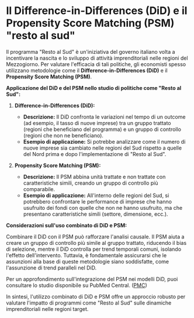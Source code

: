 # Il Difference-in-Differences (DiD) e il Propensity Score Matching (PSM) "resto al sud"

Il programma "Resto al Sud" è un'iniziativa del governo italiano volta a incentivare la nascita e lo sviluppo di attività imprenditoriali nelle regioni del Mezzogiorno. Per valutare l'efficacia di tali politiche, gli economisti spesso utilizzano metodologie come il **Difference-in-Differences (DiD)** e il **Propensity Score Matching (PSM)**.

**Applicazione del DiD e del PSM nello studio di politiche come "Resto al Sud":**

1. **Difference-in-Differences (DiD):**
   - **Descrizione:** Il DiD confronta le variazioni nel tempo di un outcome (ad esempio, il tasso di nuove imprese) tra un gruppo trattato (regioni che beneficiano del programma) e un gruppo di controllo (regioni che non ne beneficiano).
   - **Esempio di applicazione:** Si potrebbe analizzare come il numero di nuove imprese sia cambiato nelle regioni del Sud rispetto a quelle del Nord prima e dopo l'implementazione di "Resto al Sud".

2. **Propensity Score Matching (PSM):**
   - **Descrizione:** Il PSM abbina unità trattate e non trattate con caratteristiche simili, creando un gruppo di controllo più comparabile.
   - **Esempio di applicazione:** All'interno delle regioni del Sud, si potrebbero confrontare le performance di imprese che hanno usufruito dei fondi con quelle che non ne hanno usufruito, ma che presentano caratteristiche simili (settore, dimensione, ecc.).

**Considerazioni sull'uso combinato di DiD e PSM:**

Combinare il DiD con il PSM può rafforzare l'analisi causale. Il PSM aiuta a creare un gruppo di controllo più simile al gruppo trattato, riducendo il bias di selezione, mentre il DiD controlla per trend temporali comuni, isolando l'effetto dell'intervento. Tuttavia, è fondamentale assicurarsi che le assunzioni alla base di queste metodologie siano soddisfatte, come l'assunzione di trend paralleli nel DiD.

Per un approfondimento sull'integrazione del PSM nei modelli DiD, puoi consultare lo studio disponibile su PubMed Central. ([PMC](https://pmc.ncbi.nlm.nih.gov/articles/PMC4267761/?utm_source=chatgpt.com))

In sintesi, l'utilizzo combinato di DiD e PSM offre un approccio robusto per valutare l'impatto di programmi come "Resto al Sud" sulle dinamiche imprenditoriali nelle regioni target. 